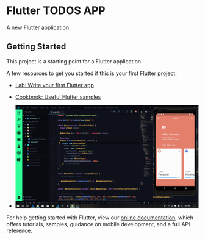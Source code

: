 # Flutter TODOS APP

A new Flutter application.

## Getting Started

This project is a starting point for a Flutter application.

A few resources to get you started if this is your first Flutter project:

- [Lab: Write your first Flutter app](https://flutter.io/docs/get-started/codelab)
- [Cookbook: Useful Flutter samples](https://flutter.io/docs/cookbook)

- ![My app Ui](1.png)

For help getting started with Flutter, view our
[online documentation](https://flutter.io/docs), which offers tutorials,
samples, guidance on mobile development, and a full API reference.
